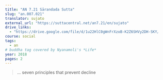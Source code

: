 ```yaml
---
title: "AN 7.21 Sārandada Sutta"
slug: "an.007.021"
translator: sujato
external_url: "https://suttacentral.net/an7.21/en/sujato"
drive_links:
  - "https://drive.google.com/file/d/1u22HlC0gWnFrXzoB-K2Z6SHVy2DH-SKY/view?usp=drivesdk"
course: social
tags:
  - an
# buddha tag covered by Nyanamoli's *Life*
year: 2018
pages: 2
---
```


> … seven principles that prevent decline

<!---->
